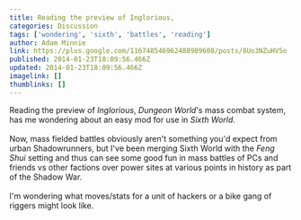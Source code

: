 ```yaml
---
title: Reading the preview of Inglorious,
categories: Discussion
tags: ['wondering', 'sixth', 'battles', 'reading']
author: Adam Minnie
link: https://plus.google.com/116748546962488989608/posts/8Uo3NZuHVSo
published: 2014-01-23T18:09:56.466Z
updated: 2014-01-23T18:09:56.466Z
imagelink: []
thumblinks: []
---
```


Reading the preview of <i>Inglorious</i>, <i>Dungeon World</i>&#39;s mass combat system, has me wondering about an easy mod for use in <i>Sixth World</i>. <br /><br />Now, mass fielded battles obviously aren&#39;t something you&#39;d expect from urban Shadowrunners, but I&#39;ve been merging Sixth World with the <i>Feng Shui</i> setting and thus can see some good fun in mass battles of PCs and friends vs other factions over power sites at various points in history as part of the Shadow War.<br /><br />I&#39;m wondering what moves/stats for a unit of hackers or a bike gang of riggers might look like.